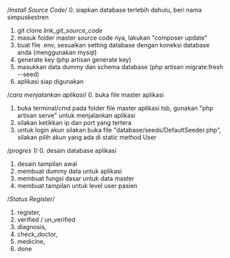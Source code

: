 /*Install Source Code*/
0. siapkan database terlebih dahulu, beri nama simpuskestren
1. git clone *link_git_source_code*
2. masuk folder master source code nya, lakukan "composer update"
3. buat file .env, sesuaikan setting database dengan koneksi database anda (menggunakan mysql)
4. generate key (php artisan generate key)
5. masukkan data dummy dan schema database (php artisan migrate:fresh --seed)
6. aplikasi siap digunakan

/*cara menjalankan aplikasi*/
0. buka file master aplikasi
1. buka terminal/cmd pada folder file master aplikasi tsb, gunakan "php artisan serve" untuk menjalankan aplikasi
2. silakan ketikkan ip dan port yang tertera
3. untuk login akun silakan buka file "database/seeds/DefaultSeeder.php", silakan pilih akun yang ada di static method User

/*progres 1*/
0. desain database aplikasi
1. desain tampilan awal
2. membuat dummy data untuk aplikasi
3. membuat fungsi dasar untuk data master
4. membuat tampilan untuk level user pasien


/*Status Register*/
1. register,
2. verified / un_verified
3. diagnosis,
4. check_doctor,
5. medicine,
6. done

